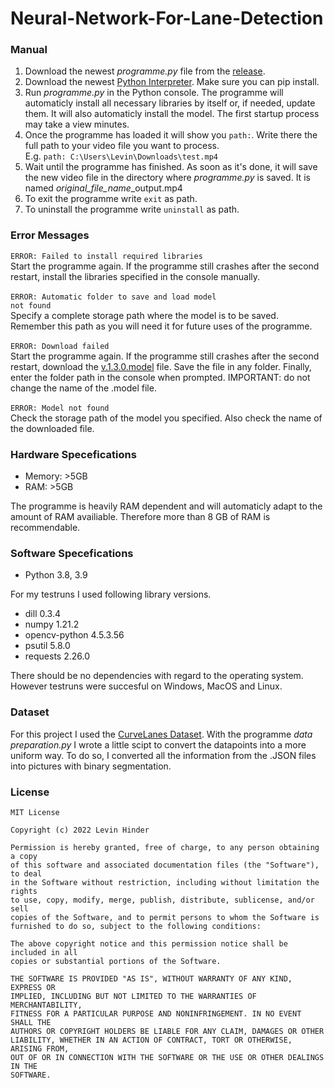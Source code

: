 # Neural-Network-For-Lane-Detection

### Manual
<ol>
  <li>Download the newest <i>programme.py</i> file from the <a href="https://github.com/LevinHinder/Neural-Network-For-Lane-Detection/releases">release</a>.</li>
  <li>Download the newest <a href="https://www.python.org/downloads/">Python Interpreter</a>. Make sure you can pip install.</li>
  <li>Run <i>programme.py</i> in the Python console. The programme will automaticly install all necessary libraries by itself or, if needed, update them. It will also automaticly install the model. The first startup process may take a view minutes.</li>
  <li>Once the programme has loaded it will show you <code>path:</code>. Write there the full path to your video file you want to process.<br>E.g. <code>path: C:\Users\Levin\Downloads\test.mp4</code></li>
  <li>Wait until the programme has finished. As soon as it's done, it will save the new video file in the directory where <i>programme.py</i> is saved. It is named <i>original_file_name</i>_output.mp4</li>
  <li>To exit the programme write <code>exit</code> as path.</li>
  <li>To uninstall the programme write <code>uninstall</code> as path.</li>
</ol>


### Error Messages
<code>ERROR: Failed to install required libraries</code><br>
Start the programme again. If the programme still crashes after the second restart, install the libraries specified in the console manually.<br><br>
<code>ERROR: Automatic folder to save and load model not found</code><br>
Specify a complete storage path where the model is to be saved. Remember this path as you will need it for future uses of the programme.<br><br>
<code>ERROR: Download failed</code><br>
Start the programme again. If the programme still crashes after the second restart, download the <a href="https://drive.google.com/file/d/1tWqXcNXYtYrVTY2XL9iETIyFOwfU9kSr/view?usp=sharing">v.1.3.0.model</a> file. Save the file in any folder. Finally, enter the folder path in the console when prompted. IMPORTANT: do not change the name of the .model file.<br><br>
<code>ERROR: Model not found</code><br>
Check the storage path of the model you specified. Also check the name of the downloaded file.<br>


### Hardware Specefications
<ul>
  <li>Memory: >5GB</li>
  <li>RAM: >5GB</li>
</ul>
The programme is heavily RAM dependent and will automaticly adapt to the amount of RAM availiable. Therefore more than 8 GB of RAM is recommendable.


### Software Specefications
<ul>
  <li>Python 3.8, 3.9</li>
</ul>
For my testruns I used following library versions.
<ul>
  <li>dill 0.3.4</li>
  <li>numpy 1.21.2</li>
  <li>opencv-python 4.5.3.56</li>
  <li>psutil 5.8.0</li>
  <li>requests 2.26.0</li>
</ul>
There should be no dependencies with regard to the operating system. However testruns were succesful on Windows, MacOS and Linux.


### Dataset
For this project I used the <a href="https://github.com/SoulmateB/CurveLanes">CurveLanes Dataset</a>. With the programme <i>data preparation.py</i> I wrote a little scipt to convert the datapoints into a more uniform way. To do so, I converted all the information from the .JSON files into pictures with binary segmentation.


### License

    MIT License

    Copyright (c) 2022 Levin Hinder

    Permission is hereby granted, free of charge, to any person obtaining a copy
    of this software and associated documentation files (the "Software"), to deal
    in the Software without restriction, including without limitation the rights
    to use, copy, modify, merge, publish, distribute, sublicense, and/or sell
    copies of the Software, and to permit persons to whom the Software is
    furnished to do so, subject to the following conditions:

    The above copyright notice and this permission notice shall be included in all
    copies or substantial portions of the Software.

    THE SOFTWARE IS PROVIDED "AS IS", WITHOUT WARRANTY OF ANY KIND, EXPRESS OR
    IMPLIED, INCLUDING BUT NOT LIMITED TO THE WARRANTIES OF MERCHANTABILITY,
    FITNESS FOR A PARTICULAR PURPOSE AND NONINFRINGEMENT. IN NO EVENT SHALL THE
    AUTHORS OR COPYRIGHT HOLDERS BE LIABLE FOR ANY CLAIM, DAMAGES OR OTHER
    LIABILITY, WHETHER IN AN ACTION OF CONTRACT, TORT OR OTHERWISE, ARISING FROM,
    OUT OF OR IN CONNECTION WITH THE SOFTWARE OR THE USE OR OTHER DEALINGS IN THE
    SOFTWARE.
